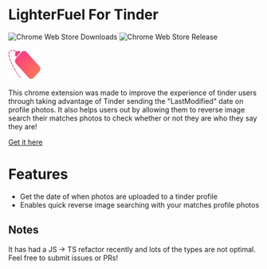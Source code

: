 # LighterFuel For Tinder
![Chrome Web Store Downloads](https://img.shields.io/chrome-web-store/users/bmcnbhnpmbkcpkhnmknmnkgdeodfljnc)
![Chrome Web Store Release](https://img.shields.io/chrome-web-store/v/bmcnbhnpmbkcpkhnmknmnkgdeodfljnc)

![LighterFuel Logo](https://github.com/Acorn221/LighterFuel-For-Tinder/blob/master/src/assets/LighterFuel64.png?raw=true)

This chrome extension was made to improve the experience of tinder users through taking advantage of Tinder sending the "LastModified" date on profile photos.
It also helps users out by allowing them to reverse image search their matches photos to check whether or not they are who they say they are!

[Get it here](https://chrome.google.com/webstore/detail/lighterfuel-for-tinder/bmcnbhnpmbkcpkhnmknmnkgdeodfljnc?hl=en-GB)

# Features

- Get the date of when photos are uploaded to a tinder profile
- Enables quick reverse image searching with your matches profile photos

## Notes

It has had a JS -> TS refactor recently and lots of the types are not optimal. Feel free to submit issues or PRs!
